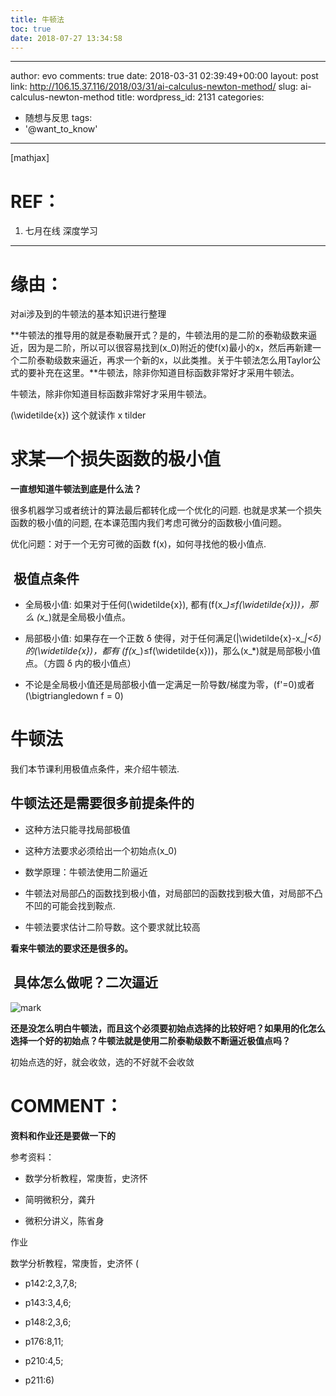 ```yaml
---
title: 牛顿法
toc: true
date: 2018-07-27 13:34:58
---
```

---
author: evo
comments: true
date: 2018-03-31 02:39:49+00:00
layout: post
link: http://106.15.37.116/2018/03/31/ai-calculus-newton-method/
slug: ai-calculus-newton-method
title:
wordpress_id: 2131
categories:
- 随想与反思
tags:
- '@want_to_know'
---

<!-- more -->

[mathjax]


# REF：






  1. 七月在线 深度学习

********************************************************************************


# 缘由：


对ai涉及到的牛顿法的基本知识进行整理

**牛顿法的推导用的就是泰勒展开式？是的，牛顿法用的是二阶的泰勒级数来逼近，因为是二阶，所以可以很容易找到\(x_0\)附近的使f(x)最小的x，然后再新建一个二阶泰勒级数来逼近，再求一个新的x，以此类推。关于牛顿法怎么用Taylor公式的要补充在这里。**牛顿法，除非你知道目标函数非常好才采用牛顿法。

牛顿法，除非你知道目标函数非常好才采用牛顿法。



\(\widetilde{x}\) 这个就读作 x tilder




# 求某一个损失函数的极小值


**一直想知道牛顿法到底是什么法？**

很多机器学习或者统计的算法最后都转化成一个优化的问题. 也就是求某一个损失函数的极小值的问题, 在本课范围内我们考虑可微分的函数极小值问题。

优化问题：对于一个无穷可微的函数 f(x)，如何寻找他的极小值点.


##  极值点条件






  * 全局极小值: 如果对于任何\(\widetilde{x}\), 都有\(f(x_*)≤f(\widetilde{x})\)，那么 \(x_*\)就是全局极小值点。

  * 局部极小值: 如果存在一个正数 δ 使得，对于任何满足\(|\widetilde{x}-x_*|<δ\)的\(\widetilde{x}\)，都有 \(f(x_*)≤f(\widetilde{x})\)，那么\(x_*\)就是局部极小值点。（方圆 δ 内的极小值点）

  * 不论是全局极小值还是局部极小值一定满足一阶导数/梯度为零，\(f'=0\)或者\(\bigtriangledown f = 0\)




#




#




# 牛顿法


我们本节课利用极值点条件，来介绍牛顿法.


## 牛顿法还是需要很多前提条件的






  * 这种方法只能寻找局部极值

  * 这种方法要求必须给出一个初始点\(x_0\)

  * 数学原理：牛顿法使用二阶逼近

  * 牛顿法对局部凸的函数找到极小值，对局部凹的函数找到极大值，对局部不凸不凹的可能会找到鞍点.

  * 牛顿法要求估计二阶导数。这个要求就比较高


**看来牛顿法的要求还是很多的。**


##  具体怎么做呢？二次逼近




![mark](http://pacdb2bfr.bkt.clouddn.com/blog/image/180727/JcBKhmF5Ch.png?imageslim)

**还是没怎么明白牛顿法，而且这个必须要初始点选择的比较好吧？如果用的化怎么选择一个好的初始点？牛顿法就是使用二阶泰勒级数不断逼近极值点吗？**

初始点选的好，就会收敛，选的不好就不会收敛


#




# COMMENT：


**资料和作业还是要做一下的**

参考资料：




  * 数学分析教程，常庚哲，史济怀

  * 简明微积分，龚升

  * 微积分讲义，陈省身


作业

数学分析教程，常庚哲，史济怀 (


  * p142:2,3,7,8;

  * p143:3,4,6;

  * p148:2,3,6;

  * p176:8,11;

  * p210:4,5;

  * p211:6)
